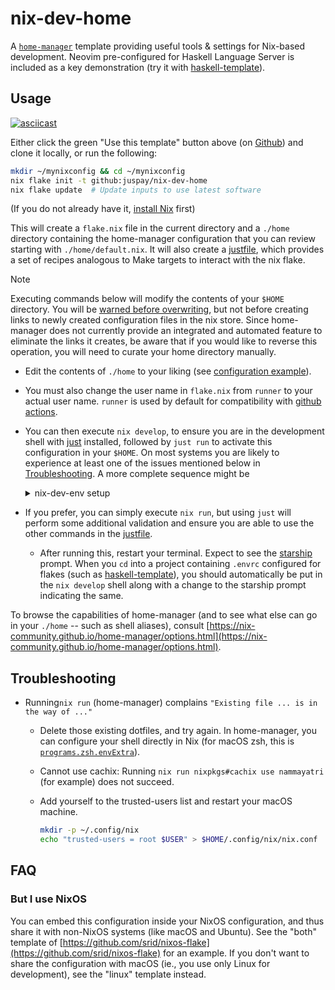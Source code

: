 # nix-dev-home

A [`home-manager`](https://github.com/nix-community/home-manager) template providing useful tools &amp; settings for Nix-based development. Neovim pre-configured for Haskell Language Server is included as a key demonstration (try it with [haskell-template](https://github.com/srid/haskell-template)).

## Usage

[![asciicast](https://asciinema.org/a/572907.svg)](https://asciinema.org/a/572907)

Either click the green "Use this template" button above (on [Github](https://github.com/juspay/nix-dev-home)) and clone it locally, or run the following:

```sh
mkdir ~/mynixconfig && cd ~/mynixconfig
nix flake init -t github:juspay/nix-dev-home
nix flake update  # Update inputs to use latest software
```

(If you do not already have it, [install Nix](https://zero-to-flakes.com/install) first)

This will create a `flake.nix` file in the current directory and a `./home` directory containing the home-manager configuration that you can review starting with `./home/default.nix`. It will also create a [justfile](https://github.com/casey/just), which provides a set of recipes analogous to Make targets to interact with the nix flake.

> [!NOTE]
> Executing commands below will modify the contents of your `$HOME` directory. You will be [warned before overwriting](https://nix-community.github.io/home-manager/index.html#sec-usage-dotfiles), but not before creating links to newly created configuration files in the nix store. Since home-manager does not currently provide an integrated and automated feature to eliminate the links it creates, be aware that if you would like to reverse this operation, you will need to curate your home directory manually.

- Edit the contents of `./home` to your liking (see [configuration example](https://nix-community.github.io/home-manager/index.html#sec-usage-configuration)).
- You must also change the user name in `flake.nix` from `runner` to your actual user name. `runner` is used by default for compatibility with [github actions](https://docs.github.com/en/actions/learn-github-actions/variables#default-environment-variables).
- You can then execute `nix develop`, to ensure you are in the development shell with [just](https://github.com/casey/just) installed, followed by `just run` to activate this configuration in your `$HOME`. On most systems you are likely to experience at least one of the issues mentioned below in [Troubleshooting](#troubleshooting). A more complete sequence might be

    <details>

    <summary>nix-dev-env setup</summary>

    ```sh
    > nix develop
    (nix:nix-dev-home-env) > rm ~/.bashrc ~/.profile && just run && direnv allow
    (nix:nix-dev-home-env) > exit
    > bash
    runner on 12ca6a64c923 work on  feature/branch via ❄️  impure (nix-dev-home-env) 
    ⬢ [Docker] ❯ 
    ```

    </details>

- If you prefer, you can simply execute `nix run`, but using `just` will perform some additional validation and ensure you are able to use the other commands in the [justfile](./justfile).
  - After running this, restart your terminal. Expect to see the [starship](https://starship.rs/) prompt. When you `cd` into a project containing `.envrc` configured for flakes (such as [haskell-template](https://github.com/srid/haskell-template)), you should automatically be put in the `nix develop` shell along with a change to the starship prompt indicating the same.

To browse the capabilities of home-manager (and to see what else can go in your `./home` -- such as shell aliases), consult [https://nix-community.github.io/home-manager/options.html](https://nix-community.github.io/home-manager/options.html).

## Troubleshooting

- Running`nix run` (home-manager) complains `"Existing file ... is in the way of ..."`
  - Delete those existing dotfiles, and try again. In home-manager, you can configure your shell directly in Nix (for macOS zsh, this is [`programs.zsh.envExtra`](https://nix-community.github.io/home-manager/options.html#opt-programs.zsh.envExtra)).
  - Cannot use cachix: Running `nix run nixpkgs#cachix use nammayatri` (for example) does not succeed.
  - Add yourself to the trusted-users list and restart your macOS machine.

    ```sh
    mkdir -p ~/.config/nix
    echo "trusted-users = root $USER" > $HOME/.config/nix/nix.conf
    ```

## FAQ

### But I use NixOS

You can embed this configuration inside your NixOS configuration, and thus share it with non-NixOS systems (like macOS and Ubuntu). See the "both" template of [https://github.com/srid/nixos-flake](https://github.com/srid/nixos-flake) for an example. If you don't want to share the configuration with macOS (ie., you use only Linux for development), see the "linux" template instead.
